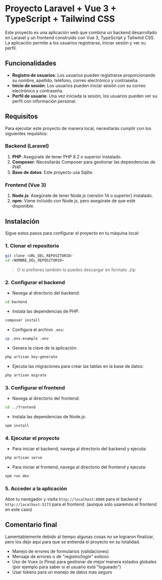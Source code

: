 # Proyecto Laravel + Vue 3 + TypeScript + Tailwind CSS

Este proyecto es una aplicación web que combina un backend desarrollado en Laravel y un frontend construido con Vue 3, TypeScript y Tailwind CSS. La aplicación permite a los usuarios registrarse, iniciar sesión y ver su perfil.

## Funcionalidades

- **Registro de usuarios**: Los usuarios pueden registrarse proporcionando su nombre, apellido, teléfono, correo electrónico y contraseña.
- **Inicio de sesión**: Los usuarios pueden iniciar sesión con su correo electrónico y contraseña.
- **Perfil de usuario**: Una vez iniciada la sesión, los usuarios pueden ver su perfil con información personal.

## Requisitos

Para ejecutar este proyecto de manera local, necesitarás cumplir con los siguientes requisitos:

### Backend (Laravel)

1. **PHP**: Asegúrate de tener PHP 8.2 o superior instalado.
2. **Composer**: Necesitarás Composer para gestionar las dependencias de PHP.
3. **Base de datos**: Este proyecto usa Sqlite.

### Frontend (Vue 3)

1. **Node.js**: Asegúrate de tener Node.js (versión 14 o superior) instalado.
2. **npm**: Viene incluido con Node.js, pero asegúrate de que esté disponible.

## Instalación

Sigue estos pasos para configurar el proyecto en tu máquina local:

### 1. Clonar el repositorio

```bash
git clone <URL_DEL_REPOSITORIO>
cd <NOMBRE_DEL_REPOSITORIO>
```

> O si prefieres también lo puedes descargar en formato .zip

### 2. Configurar el backend

- Navega al directorio del backend:

```bash
cd backend
```

- Instala las dependencias de PHP:

```bash
composer install
```

- Configura el archivo `.env`:

```bash
cp .env.example .env
```

- Genera la clave de la aplicación:

```bash
php artisan key:generate
```

- Ejecuta las migraciones para crear las tablas en la base de datos:

```bash
php artisan migrate
```

### 3. Configurar el frontend

- Navega al directorio del frontend:

```bash
cd ../frontend
```

- Instala las dependencias de Node.js:

```bash
npm install
```

### 4. Ejecutar el proyecto

- Para iniciar el backend, navega al directorio del backend y ejecuta:

```bash
php artisan serve
```

- Para iniciar el frontend, navega al directorio del frontend y ejecuta:

```bash
npm run dev
```

### 5. Acceder a la aplicación

Abre tu navegador y visita `http://localhost:8000` para el backend y `http://localhost:5173` para el frontend. (aunque solo usaremos el frontend en este caso)

## Comentario final
Lamentablemente debido al tiempo algunas cosas no se lograron finalizar, pero los dejo aqui para que se entienda el proyecto en su totalidad.

- Manejo de errores de formularios (validaciones)
- Mensaje de errores o de "registro/login" exitoso
- Uso de Vuex (o Pinia) para gestionar de mejor manera estados globales (por ejemplo para saber si el usuario está "logueado")
- Usar tokens para un manejo de datos mas seguro